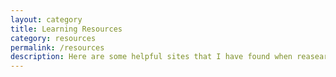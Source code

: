 ```yaml
---
layout: category
title: Learning Resources
category: resources
permalink: /resources
description: Here are some helpful sites that I have found when reasearching the Zazueta surname.
---
```

